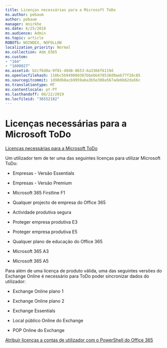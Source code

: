 ```yaml
---
title: Licenças necessárias para a Microsoft ToDo
ms.author: pebaum
author: pebaum
manager: mnirkhe
ms.date: 6/25/2018
ms.audience: Admin
ms.topic: article
ROBOTS: NOINDEX, NOFOLLOW
localization_priority: Normal
ms.collection: Adm_O365
ms.custom:
- "164"
- "1600027"
ms.assetid: b2cf6d0a-9f01-49d8-8653-6a3366f6119d
ms.openlocfilehash: 110bc5b949060387bbebb478538d9aeb77f26c85
ms.sourcegitcommit: 1d98db8acb9959aba3b5e308a567ade6b62da56c
ms.translationtype: MT
ms.contentlocale: pt-PT
ms.lasthandoff: 08/22/2019
ms.locfileid: "36552182"
---
```

# <a name="required-licenses-for-microsoft-todo"></a>Licenças necessárias para a Microsoft ToDo

[Licenças necessárias para a Microsoft ToDo](https://support.office.com/article/381e9d1b-c500-49b5-973e-890fd86528d7.aspx)
  
Um utilizador tem de ter uma das seguintes licenças para utilizar Microsoft ToDo:
  
- Empresas - Versão Essentials

- Empresas - Versão Premium

- Microsoft 365 Firstline F1

- Qualquer projecto de empresa do Office 365

- Actividade produtiva segura

- Proteger empresa produtiva E3

- Proteger empresa produtiva E5

- Qualquer plano de educação do Office 365

- Microsoft 365 A3

- Microsoft 365 A5

Para além de uma licença de produto válida, uma das seguintes versões do Exchange Online é necessário para ToDo poder sincronizar dados do utilizador:
  
- Exchange Online plano 1

- Exchange Online plano 2

- Exchange Essentials

- Local público Online do Exchange

- POP Online do Exchange

[Atribuir licenças a contas de utilizador com o PowerShell do Office 365](https://docs.microsoft.com/office365/enterprise/powershell/assign-licenses-to-user-accounts-with-office-365-powershell )
  